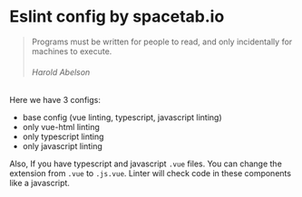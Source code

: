 # Eslint config by spacetab.io

> Programs must be written for people to read, and only incidentally for machines to execute. 
> ###### Harold Abelson

Here we have 3 configs:
- base config (vue linting, typescript, javascript linting)
- only vue-html linting
- only typescript linting
- only javascript linting

Also, If you have typescript and javascript `.vue` files. You can change the extension from `.vue` to `.js.vue`. Linter will check code in these components like a javascript.
